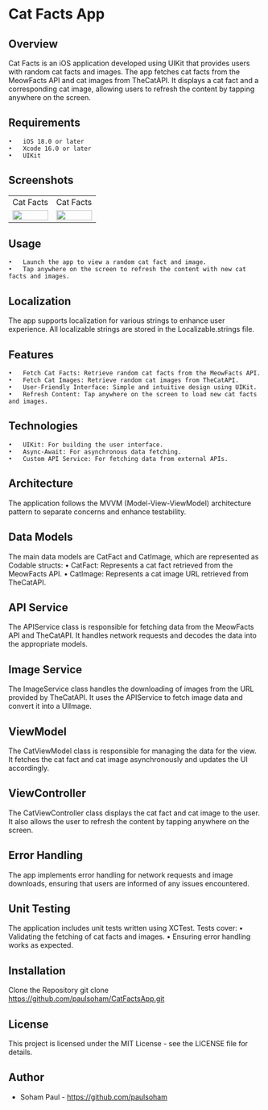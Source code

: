 #  Cat Facts App

##  Overview
Cat Facts is an iOS application developed using UIKit that provides users with random cat facts and images. The app fetches cat facts from the MeowFacts API and cat images from TheCatAPI. It displays a cat fact and a corresponding cat image, allowing users to refresh the content by tapping anywhere on the screen.
##  Requirements
	•	iOS 18.0 or later
	•	Xcode 16.0 or later
	•	UIKit

##  Screenshots
<table> <tr> <td>Cat Facts</td> <td>Cat Facts</td> </tr> <tr> <td><img src="https://github.com/paulsoham/Assets/blob/master/1.png" width=100% height=100%></td> <td><img src="https://github.com/paulsoham/Assets/blob/master/2.png" width=100% height=100%></td> </tr> </table>

##  Usage
	•	Launch the app to view a random cat fact and image.
	•	Tap anywhere on the screen to refresh the content with new cat facts and images.

##  Localization
The app supports localization for various strings to enhance user experience. All localizable strings are stored in the Localizable.strings file.
##  Features
	•	Fetch Cat Facts: Retrieve random cat facts from the MeowFacts API.
	•	Fetch Cat Images: Retrieve random cat images from TheCatAPI.
	•	User-Friendly Interface: Simple and intuitive design using UIKit.
	•	Refresh Content: Tap anywhere on the screen to load new cat facts and images.

##  Technologies
	•	UIKit: For building the user interface.
	•	Async-Await: For asynchronous data fetching.
	•	Custom API Service: For fetching data from external APIs.

##  Architecture
The application follows the MVVM (Model-View-ViewModel) architecture pattern to separate concerns and enhance testability.

##  Data Models
The main data models are CatFact and CatImage, which are represented as Codable structs:
	•	CatFact: Represents a cat fact retrieved from the MeowFacts API.
	•	CatImage: Represents a cat image URL retrieved from TheCatAPI.

##  API Service
The APIService class is responsible for fetching data from the MeowFacts API and TheCatAPI. It handles network requests and decodes the data into the appropriate models.

##  Image Service
The ImageService class handles the downloading of images from the URL provided by TheCatAPI. It uses the APIService to fetch image data and convert it into a UIImage.

##  ViewModel
The CatViewModel class is responsible for managing the data for the view. It fetches the cat fact and cat image asynchronously and updates the UI accordingly.

##  ViewController
The CatViewController class displays the cat fact and cat image to the user. It also allows the user to refresh the content by tapping anywhere on the screen.
##  Error Handling
The app implements error handling for network requests and image downloads, ensuring that users are informed of any issues encountered.

##  Unit Testing
The application includes unit tests written using XCTest. Tests cover:
	•	Validating the fetching of cat facts and images.
	•	Ensuring error handling works as expected.

##  Installation
Clone the Repository
git clone https://github.com/paulsoham/CatFactsApp.git

##  License
This project is licensed under the MIT License - see the LICENSE file for details.

##  Author
* Soham Paul - https://github.com/paulsoham
